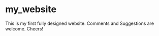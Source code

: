 # my_website
This is my first fully designed website. Comments and Suggestions are welcome. Cheers!
